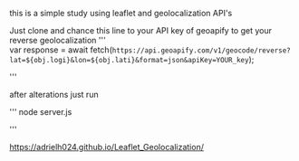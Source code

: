 this is a simple study using leaflet and geolocalization API's

Just clone and chance this line to your API key of geoapify to get your reverse geolocalization 
'''    
var response = await fetch(`https://api.geoapify.com/v1/geocode/reverse?lat=${obj.logi}&lon=${obj.lati}&format=json&apiKey=YOUR_key`);

'''

after alterations just run

'''
node server.js

'''

https://adrielh024.github.io/Leaflet_Geolocalization/

